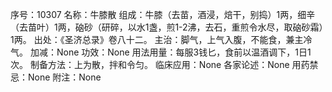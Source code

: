 序号：10307
名称：牛膝散
组成：牛膝（去苗，酒浸，焙干，别捣）1两，细辛（去苗叶）1两，硇砂（研碎，以水1盏，煎1-2沸，去石，重煎令水尽，取硇砂霜）1两。
出处：《圣济总录》卷八十二。
主治：脚气，上气入腹，不能食，兼主冷气。
加减：None
功效：None
用法用量：每服3钱匕，食前以温酒调下，1日1次。
制备方法：上为散，拌和令匀。
临床应用：None
各家论述：None
用药禁忌：None
附注：None
